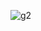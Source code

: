 ![g2](https://github.com/jessikaEQ/Terraform_NR/assets/159114975/d6b7e68d-dd81-4400-9848-bd7329def23a)
